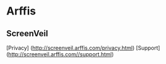 # Arffis

## ScreenVeil
[Privacy] (http://screenveil.arffis.com/privacy.html)
[Support] (http://screenveil.arffis.com//support.html)
